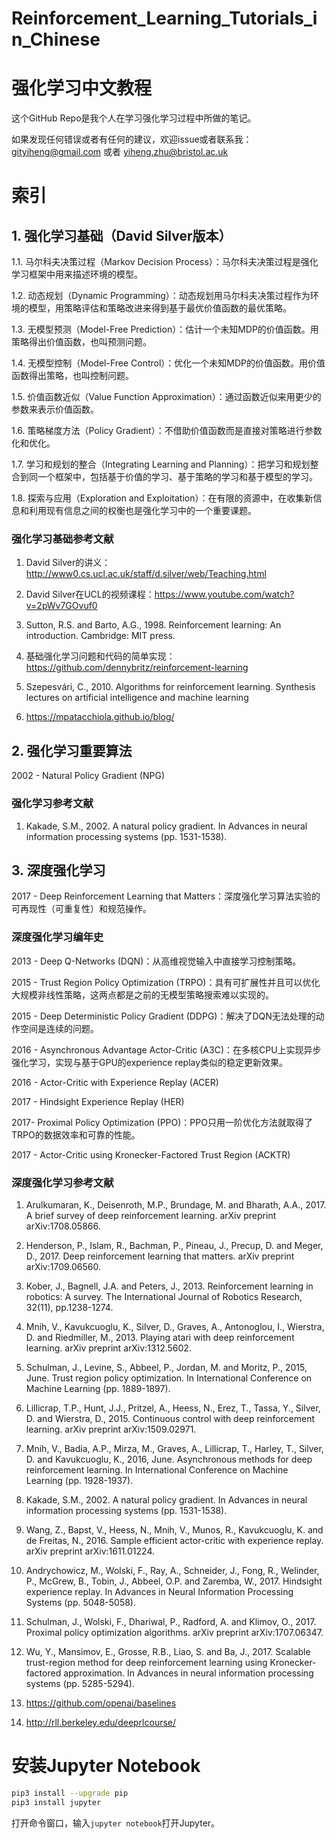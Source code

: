 # Reinforcement_Learning_Tutorials_in_Chinese
# 强化学习中文教程

这个GitHub Repo是我个人在学习强化学习过程中所做的笔记。

如果发现任何错误或者有任何的建议，欢迎issue或者联系我：gityiheng@gmail.com 或者 yiheng.zhu@bristol.ac.uk

# 索引

## 1. 强化学习基础（David Silver版本）

1.1. 马尔科夫决策过程（Markov Decision Process）：马尔科夫决策过程是强化学习框架中用来描述环境的模型。

1.2. 动态规划（Dynamic Programming）：动态规划用马尔科夫决策过程作为环境的模型，用策略评估和策略改进来得到基于最优价值函数的最优策略。

1.3. 无模型预测（Model-Free Prediction）：估计一个未知MDP的价值函数。用策略得出价值函数，也叫预测问题。

1.4. 无模型控制（Model-Free Control）：优化一个未知MDP的价值函数。用价值函数得出策略，也叫控制问题。

1.5. 价值函数近似（Value Function Approximation）：通过函数近似来用更少的参数来表示价值函数。

1.6. 策略梯度方法（Policy Gradient）：不借助价值函数而是直接对策略进行参数化和优化。

1.7. 学习和规划的整合（Integrating Learning and Planning）：把学习和规划整合到同一个框架中，包括基于价值的学习、基于策略的学习和基于模型的学习。

1.8. 探索与应用（Exploration and Exploitation）：在有限的资源中，在收集新信息和利用现有信息之间的权衡也是强化学习中的一个重要课题。

### 强化学习基础参考文献

1. David Silver的讲义：http://www0.cs.ucl.ac.uk/staff/d.silver/web/Teaching.html

2. David Silver在UCL的视频课程：https://www.youtube.com/watch?v=2pWv7GOvuf0

3. Sutton, R.S. and Barto, A.G., 1998. Reinforcement learning: An introduction. Cambridge: MIT press.

4. 基础强化学习问题和代码的简单实现：https://github.com/dennybritz/reinforcement-learning

5. Szepesvári, C., 2010. Algorithms for reinforcement learning. Synthesis lectures on artificial intelligence and machine learning

6. https://mpatacchiola.github.io/blog/

## 2. 强化学习重要算法

2002 - Natural Policy Gradient (NPG)

### 强化学习参考文献

1. Kakade, S.M., 2002. A natural policy gradient. In Advances in neural information processing systems (pp. 1531-1538).

## 3. 深度强化学习

2017 - Deep Reinforcement Learning that Matters：深度强化学习算法实验的可再现性（可重复性）和规范操作。

### 深度强化学习编年史

2013 - Deep Q-Networks (DQN)：从高维视觉输入中直接学习控制策略。

2015 - Trust Region Policy Optimization (TRPO)：具有可扩展性并且可以优化大规模非线性策略，这两点都是之前的无模型策略搜索难以实现的。

2015 - Deep Deterministic Policy Gradient (DDPG)：解决了DQN无法处理的动作空间是连续的问题。

2016 - Asynchronous Advantage Actor-Critic (A3C)：在多核CPU上实现异步强化学习，实现与基于GPU的experience replay类似的稳定更新效果。

2016 - Actor-Critic with Experience Replay (ACER)

2017 - Hindsight Experience Replay (HER)

2017- Proximal Policy Optimization (PPO)：PPO只用一阶优化方法就取得了TRPO的数据效率和可靠的性能。

2017 - Actor-Critic using Kronecker-Factored Trust Region (ACKTR)

### 深度强化学习参考文献

1. Arulkumaran, K., Deisenroth, M.P., Brundage, M. and Bharath, A.A., 2017. A brief survey of deep reinforcement learning. arXiv preprint arXiv:1708.05866.

2. Henderson, P., Islam, R., Bachman, P., Pineau, J., Precup, D. and Meger, D., 2017. Deep reinforcement learning that matters. arXiv preprint arXiv:1709.06560.

3. Kober, J., Bagnell, J.A. and Peters, J., 2013. Reinforcement learning in robotics: A survey. The International Journal of Robotics Research, 32(11), pp.1238-1274.

4. Mnih, V., Kavukcuoglu, K., Silver, D., Graves, A., Antonoglou, I., Wierstra, D. and Riedmiller, M., 2013. Playing atari with deep reinforcement learning. arXiv preprint arXiv:1312.5602.

5. Schulman, J., Levine, S., Abbeel, P., Jordan, M. and Moritz, P., 2015, June. Trust region policy optimization. In International Conference on Machine Learning (pp. 1889-1897).

6. Lillicrap, T.P., Hunt, J.J., Pritzel, A., Heess, N., Erez, T., Tassa, Y., Silver, D. and Wierstra, D., 2015. Continuous control with deep reinforcement learning. arXiv preprint arXiv:1509.02971.

7. Mnih, V., Badia, A.P., Mirza, M., Graves, A., Lillicrap, T., Harley, T., Silver, D. and Kavukcuoglu, K., 2016, June. Asynchronous methods for deep reinforcement learning. In International Conference on Machine Learning (pp. 1928-1937).

8. Kakade, S.M., 2002. A natural policy gradient. In Advances in neural information processing systems (pp. 1531-1538).

9. Wang, Z., Bapst, V., Heess, N., Mnih, V., Munos, R., Kavukcuoglu, K. and de Freitas, N., 2016. Sample efficient actor-critic with experience replay. arXiv preprint arXiv:1611.01224.

10. Andrychowicz, M., Wolski, F., Ray, A., Schneider, J., Fong, R., Welinder, P., McGrew, B., Tobin, J., Abbeel, O.P. and Zaremba, W., 2017. Hindsight experience replay. In Advances in Neural Information Processing Systems (pp. 5048-5058).

11. Schulman, J., Wolski, F., Dhariwal, P., Radford, A. and Klimov, O., 2017. Proximal policy optimization algorithms. arXiv preprint arXiv:1707.06347.

12. Wu, Y., Mansimov, E., Grosse, R.B., Liao, S. and Ba, J., 2017. Scalable trust-region method for deep reinforcement learning using Kronecker-factored approximation. In Advances in neural information processing systems (pp. 5285-5294).

13. https://github.com/openai/baselines

14. http://rll.berkeley.edu/deeprlcourse/

# 安装Jupyter Notebook

```bash
pip3 install --upgrade pip
pip3 install jupyter
```

打开命令窗口，输入`jupyter notebook`打开Jupyter。
